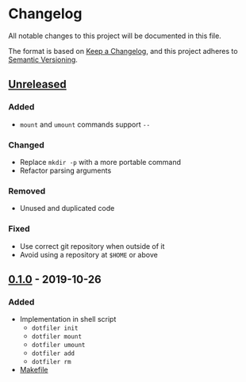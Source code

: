 # Changelog

All notable changes to this project will be documented in this file.

The format is based on [Keep a Changelog](https://keepachangelog.com/en/1.0.0/),
and this project adheres to [Semantic Versioning](https://semver.org/spec/v2.0.0.html).


## [Unreleased]

### Added

- `mount` and `umount` commands support `--`

### Changed

- Replace `mkdir -p` with a more portable command
- Refactor parsing arguments

### Removed

- Unused and duplicated code

### Fixed

- Use correct git repository when outside of it
- Avoid using a repository at `$HOME` or above


## [0.1.0] - 2019-10-26

### Added

- Implementation in shell script
  - `dotfiler init`
  - `dotfiler mount`
  - `dotfiler umount`
  - `dotfiler add`
  - `dotfiler rm`
- [Makefile]


[unreleased]: https://github.com/aryelgois/dotfiler/compare/v0.1.0...develop
[0.1.0]: https://github.com/aryelgois/dotfiler/compare/initial-commit...v0.1.0

[makefile]: Makefile
